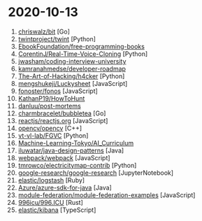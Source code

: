 # 2020-10-13

1. [chriswalz/bit](https://github.com/chriswalz/bit "Bit is a modern Git CLI") [Go]
2. [twintproject/twint](https://github.com/twintproject/twint "An advanced Twitter scraping & OSINT tool written in Python that doesn't use Twitter's API, allowing you to scrape a user's followers, following, Tweets and more while evading most API limitations.") [Python]
3. [EbookFoundation/free-programming-books](https://github.com/EbookFoundation/free-programming-books "📚 Freely available programming books") 
4. [CorentinJ/Real-Time-Voice-Cloning](https://github.com/CorentinJ/Real-Time-Voice-Cloning "Clone a voice in 5 seconds to generate arbitrary speech in real-time") [Python]
5. [jwasham/coding-interview-university](https://github.com/jwasham/coding-interview-university "A complete computer science study plan to become a software engineer.") 
6. [kamranahmedse/developer-roadmap](https://github.com/kamranahmedse/developer-roadmap "Roadmap to becoming a web developer in 2020") 
7. [The-Art-of-Hacking/h4cker](https://github.com/The-Art-of-Hacking/h4cker "This repository is primarily maintained by Omar Santos and includes thousands of resources related to ethical hacking / penetration testing, digital forensics and incident response (DFIR), vulnerability research, exploit development, reverse engineering, and more.") [Python]
8. [mengshukeji/Luckysheet](https://github.com/mengshukeji/Luckysheet "Luckysheet is an online spreadsheet like excel that is powerful, simple to configure, and completely open source.") [JavaScript]
9. [fonoster/fonos](https://github.com/fonoster/fonos "🚀 An open-source alternative to Twilio.") [JavaScript]
10. [KathanP19/HowToHunt](https://github.com/KathanP19/HowToHunt "Tutorials and Things to Do while Hunting Vulnerability.") 
11. [danluu/post-mortems](https://github.com/danluu/post-mortems "A collection of postmortems. Sorry for the delay in merging PRs!") 
12. [charmbracelet/bubbletea](https://github.com/charmbracelet/bubbletea "A powerful little TUI framework 🏗") [Go]
13. [reactjs/reactjs.org](https://github.com/reactjs/reactjs.org "The React documentation website") [JavaScript]
14. [opencv/opencv](https://github.com/opencv/opencv "Open Source Computer Vision Library") [C++]
15. [vt-vl-lab/FGVC](https://github.com/vt-vl-lab/FGVC "[ECCV 2020] Flow-edge Guided Video Completion") [Python]
16. [Machine-Learning-Tokyo/AI_Curriculum](https://github.com/Machine-Learning-Tokyo/AI_Curriculum "Open Deep Learning and Reinforcement Learning lectures from top Universities like Stanford, MIT, UC Berkeley.") 
17. [iluwatar/java-design-patterns](https://github.com/iluwatar/java-design-patterns "Design patterns implemented in Java") [Java]
18. [webpack/webpack](https://github.com/webpack/webpack "A bundler for javascript and friends. Packs many modules into a few bundled assets. Code Splitting allows for loading parts of the application on demand. Through loaders, modules can be CommonJs, AMD, ES6 modules, CSS, Images, JSON, Coffeescript, LESS, ... and your custom stuff.") [JavaScript]
19. [tmrowco/electricitymap-contrib](https://github.com/tmrowco/electricitymap-contrib "A real-time visualisation of the CO2 emissions of electricity consumption") [Python]
20. [google-research/google-research](https://github.com/google-research/google-research "Google Research") [JupyterNotebook]
21. [elastic/logstash](https://github.com/elastic/logstash "Logstash - transport and process your logs, events, or other data") [Ruby]
22. [Azure/azure-sdk-for-java](https://github.com/Azure/azure-sdk-for-java "This repository is for active development of the Azure SDK for Java. For consumers of the SDK we recommend visiting our public developer docs at https://docs.microsoft.com/en-us/java/azure/ or our versioned developer docs at https://azure.github.io/azure-sdk-for-java.") [Java]
23. [module-federation/module-federation-examples](https://github.com/module-federation/module-federation-examples "Implementation examples of module federation , by the creators of module federation") [JavaScript]
24. [996icu/996.ICU](https://github.com/996icu/996.ICU "Repo for counting stars and contributing. Press F to pay respect to glorious developers.") [Rust]
25. [elastic/kibana](https://github.com/elastic/kibana "Your window into the Elastic Stack") [TypeScript]
